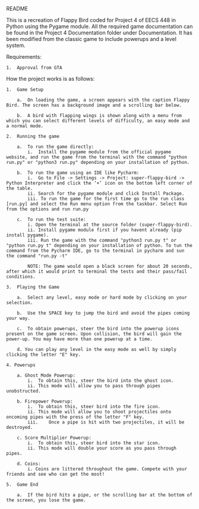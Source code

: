 README

This is a recreation of Flappy Bird coded for Project 4 of EECS 448 in Python using the Pygame module. All the required game documentation can be found in the Project 4 Documentation folder under Documentation.
It has been modified from the classic game to include powerups and a level system. 

Requirements:

	1.	Approval from GTA

How the project works is as follows:

	1.	Game Setup

		a.	On loading the game, a screen appears with the caption Flappy Bird. The screen has a background image and a scrolling bar below.

		b.	A bird with flapping wings is shown along with a menu from which you can select different levels of difficulty, an easy mode and a normal mode.

	2.	Running the game

		a.	To run the game directly:
			i.	Install the pygame module from the official pygame website, and run the game from the terminal with the command "python run.py" or "python3 run.py" depending on your installation of python.

		b.	To run the game using an IDE like Pycharm:
			i.	Go to File -> Settings -> Project: super-flappy-bird -> Python Interpreter and click the ‘+’ icon on the bottom left corner of the table.
			ii.	Search for the pygame module and click Install Package.
			iii. To run the game for the first time go to the run class [run.py] and select the Run menu option from the taskbar. Select Run from the options and run run.py
            
        c.  To run the test suite:
            i. Open the terminal at the source folder (super-flappy-bird).
            ii. Install pygame module first if you havent already (pip install pygame).
            iii. Run the game with the command "python3 run.py t" or "python run.py t" depending on your installation of python. To tun the command from the Pycharm IDE, go to the terminal in pycharm and sun the command "run.py -t"

            NOTE: The game would open a black screen for about 20 seconds, after which it would print to terminal the tests and their pass/fail conditions.

    3.	Playing the Game

		a.	Select any level, easy mode or hard mode by clicking on your selection. 
        
        b.  Use the SPACE key to jump the bird and avoid the pipes coming your way.

        c.  To obtain powerups, steer the bird into the powerup icons present on the game screen. Upon collision, the bird will gain the power-up. You may have more than one powerup at a time.

        d. You can play any level in the easy mode as well by simply clicking the letter "E" key.

    4. Powerups

        a. Ghost Mode Powerup:
            i.  To obtain this, steer the bird into the ghost icon.
            ii. This mode will allow you to pass through pipes unobstructed.
        
        b. Firepower Powerup:
            i.  To obtain this, steer bird into the fire icon.
            ii. This mode will allow you to shoot projectiles onto oncoming pipes with the press of the letter "F" key.
            iii.    Once a pipe is hit with two projectiles, it will be destroyed.

        c. Score Multiplier Powerup:
            i.  To obtain this, steer bird into the star icon.
            ii. This mode will double your score as you pass through pipes.
        
        d. Coins:
            i. Coins are littered throughout the game. Compete with your friends and see who can get the most!

    5.	Game End

		a.	If the bird hits a pipe, or the scrolling bar at the bottom of the screen, you lose the game.
 